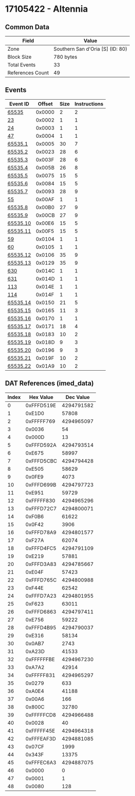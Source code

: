 # 17105422 - Altennia

## Common Data

| Field            | Value                            |
|------------------|----------------------------------|
| Zone             | Southern San d'Oria [S] (ID: 80) |
| Block Size       | 780 bytes                        |
| Total Events     | 33                               |
| References Count | 49                               |

## Events

| Event ID                  | Offset   |   Size |   Instructions |
|---------------------------|----------|--------|----------------|
| [65535](./65535.md)       | 0x0000   |      2 |              2 |
| [23](./23.md)             | 0x0002   |      1 |              1 |
| [24](./24.md)             | 0x0003   |      1 |              1 |
| [47](./47.md)             | 0x0004   |      1 |              1 |
| [65535.1](./65535.1.md)   | 0x0005   |     30 |              7 |
| [65535.2](./65535.2.md)   | 0x0023   |     28 |              6 |
| [65535.3](./65535.3.md)   | 0x003F   |     28 |              6 |
| [65535.4](./65535.4.md)   | 0x005B   |     26 |              8 |
| [65535.5](./65535.5.md)   | 0x0075   |     15 |              5 |
| [65535.6](./65535.6.md)   | 0x0084   |     15 |              5 |
| [65535.7](./65535.7.md)   | 0x0093   |     28 |              9 |
| [55](./55.md)             | 0x00AF   |      1 |              1 |
| [65535.8](./65535.8.md)   | 0x00B0   |     27 |              9 |
| [65535.9](./65535.9.md)   | 0x00CB   |     27 |              9 |
| [65535.10](./65535.10.md) | 0x00E6   |     15 |              5 |
| [65535.11](./65535.11.md) | 0x00F5   |     15 |              5 |
| [59](./59.md)             | 0x0104   |      1 |              1 |
| [60](./60.md)             | 0x0105   |      1 |              1 |
| [65535.12](./65535.12.md) | 0x0106   |     35 |              9 |
| [65535.13](./65535.13.md) | 0x0129   |     35 |              9 |
| [630](./630.md)           | 0x014C   |      1 |              1 |
| [631](./631.md)           | 0x014D   |      1 |              1 |
| [113](./113.md)           | 0x014E   |      1 |              1 |
| [114](./114.md)           | 0x014F   |      1 |              1 |
| [65535.14](./65535.14.md) | 0x0150   |     21 |              5 |
| [65535.15](./65535.15.md) | 0x0165   |     11 |              3 |
| [65535.16](./65535.16.md) | 0x0170   |      1 |              1 |
| [65535.17](./65535.17.md) | 0x0171   |     18 |              4 |
| [65535.18](./65535.18.md) | 0x0183   |     10 |              2 |
| [65535.19](./65535.19.md) | 0x018D   |      9 |              3 |
| [65535.20](./65535.20.md) | 0x0196   |      9 |              3 |
| [65535.21](./65535.21.md) | 0x019F   |     10 |              2 |
| [65535.22](./65535.22.md) | 0x01A9   |     10 |              2 |

## DAT References (imed_data)

|   Index | Hex Value   |   Dec Value |
|---------|-------------|-------------|
|       0 | 0xFFFD519E  |  4294791582 |
|       1 | 0xE1D0      |       57808 |
|       2 | 0xFFFFF769  |  4294965097 |
|       3 | 0x0036      |          54 |
|       4 | 0x000D      |          13 |
|       5 | 0xFFFD592A  |  4294793514 |
|       6 | 0xE675      |       58997 |
|       7 | 0xFFFD5CBC  |  4294794428 |
|       8 | 0xE505      |       58629 |
|       9 | 0x0FE9      |        4073 |
|      10 | 0xFFFD699B  |  4294797723 |
|      11 | 0xE951      |       59729 |
|      12 | 0xFFFFF830  |  4294965296 |
|      13 | 0xFFFD72C7  |  4294800071 |
|      14 | 0xF0B6      |       61622 |
|      15 | 0x0F42      |        3906 |
|      16 | 0xFFFD78A9  |  4294801577 |
|      17 | 0xF27A      |       62074 |
|      18 | 0xFFFD4FC5  |  4294791109 |
|      19 | 0xE219      |       57881 |
|      20 | 0xFFFD3A83  |  4294785667 |
|      21 | 0xE04F      |       57423 |
|      22 | 0xFFFD765C  |  4294800988 |
|      23 | 0xF44E      |       62542 |
|      24 | 0xFFFD7A23  |  4294801955 |
|      25 | 0xF623      |       63011 |
|      26 | 0xFFFD6863  |  4294797411 |
|      27 | 0xE756      |       59222 |
|      28 | 0xFFFD4B95  |  4294790037 |
|      29 | 0xE316      |       58134 |
|      30 | 0x0AB7      |        2743 |
|      31 | 0xA23D      |       41533 |
|      32 | 0xFFFFFFBE  |  4294967230 |
|      33 | 0xA7A2      |       42914 |
|      34 | 0xFFFFF831  |  4294965297 |
|      35 | 0x0279      |         633 |
|      36 | 0xA0E4      |       41188 |
|      37 | 0x00A6      |         166 |
|      38 | 0x800C      |       32780 |
|      39 | 0xFFFFFCD8  |  4294966488 |
|      40 | 0x0028      |          40 |
|      41 | 0xFFFFF45E  |  4294964318 |
|      42 | 0xFFFEAF3D  |  4294881085 |
|      43 | 0x07CF      |        1999 |
|      44 | 0x343F      |       13375 |
|      45 | 0xFFFEC6A3  |  4294887075 |
|      46 | 0x0000      |           0 |
|      47 | 0x0001      |           1 |
|      48 | 0x0080      |         128 |
